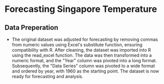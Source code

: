 # Forecasting Singapore Temperature
## Data Preperation 
- The original dataset was adjusted for forecasting by removing commas from numeric values using Excel's substitute function, ensuring compatibility with R. After cleaning, the dataset was imported into R using the read_excel function. The data was then transformed into a numeric format, and the "Year" column was pivoted into a long format. Subsequently, the "Data Series" column was pivoted to a wide format and ordered by year, with 1960 as the starting point. The dataset is now ready for forecasting and analysis.
